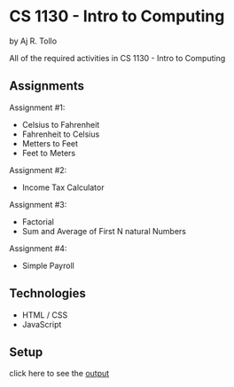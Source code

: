 # CS 1130 - Intro to Computing
by Aj R. Tollo

All of the required activities in CS 1130 - Intro to Computing 

## Assignments

Assignment #1:
* Celsius to Fahrenheit
* Fahrenheit to Celsius
* Metters to Feet 
* Feet to Meters

Assignment #2:
* Income Tax Calculator

Assignment #3:
* Factorial
* Sum and Average of First N natural Numbers

Assignment #4:
* Simple Payroll

## Technologies
* HTML / CSS
* JavaScript

## Setup
click here to see the [output](https://ajtollo.github.io/IntroWebsite/)

